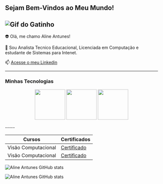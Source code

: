 ## Sejam Bem-Vindos ao Meu Mundo!

![Gif do Gatinho](https://media1.tenor.com/m/bCfpwMjfAi0AAAAC/cat-typing.gif)
---------

👽 Olá, me chamo Aline Antunes!

💬 Sou Analista Tecnico Educacional, Licenciada em Computação e estudante de Sistemas para Intenet.

📫 [Acesse o meu Linkedin](https://br.linkedin.com/in/aline-antunes-a908a6174)

------

### Minhas Tecnologias

<p align="center">
<img src="https://cdn.jsdelivr.net/gh/devicons/devicon@latest/icons/javascript/javascript-plain.svg" width="100px">
<img src="https://cdn.jsdelivr.net/gh/devicons/devicon@latest/icons/java/java-original.svg" width="100px">
<img src="https://cdn.jsdelivr.net/gh/devicons/devicon@latest/icons/angular/angular-original.svg" width="100px">
</p>
-----

| Cursos | Certificados |
|-------- | ------------ |
|Visão Computacional | [Certificado](https://www.dio.me/certificate/7E1AC420/share) 
|Visão Computacional | [Certificado](https://www.dio.me/certificate/7E1AC420/share)


![Aline Antunes GitHub stats](https://github-readme-stats.vercel.app/api?username=allineantunnes&show_icons=true&theme=dracula)

![Aline Antunes GitHub stats](https://github-readme-stats.vercel.app/api/top-langs/?username=allineantunnes&layout=compact&langs_count=7&theme=dracula)